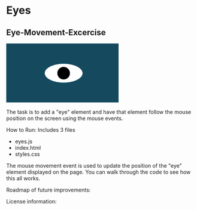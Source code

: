 # Eyes
## Eye-Movement-Excercise
<img src ="./eye.png"
	width="300" 
     	/>

The task is to add a "eye" element and have that element follow the mouse position on the screen using the mouse events.

How to Run: Includes 3 files
- eyes.js
- index.html
- styles.css

 The mouse movement event is used to update the position of the "eye" element displayed on the page. You can walk through the code to see how this all works.


Roadmap of future improvements: 

License information:


